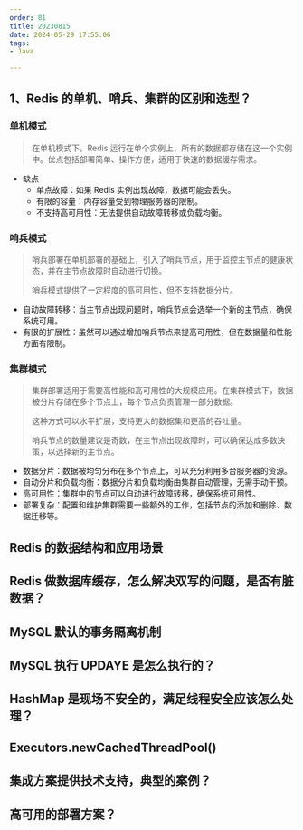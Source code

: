 ```yaml
---
order: 81
title: 20230815
date: 2024-05-29 17:55:06
tags:
- Java

---
```


## 1、Redis 的单机、哨兵、集群的区别和选型？

### 单机模式

> 在单机模式下，Redis 运行在单个实例上，所有的数据都存储在这一个实例中。优点包括部署简单、操作方便，适用于快速的数据缓存需求。

- 缺点
  - 单点故障：如果 Redis 实例出现故障，数据可能会丢失。
  - 有限的容量：内存容量受到物理服务器的限制。
  - 不支持高可用性：无法提供自动故障转移或负载均衡。

### 哨兵模式

> 哨兵部署在单机部署的基础上，引入了哨兵节点，用于监控主节点的健康状态，并在主节点故障时自动进行切换。
>
> 哨兵模式提供了一定程度的高可用性，但不支持数据分片。

- 自动故障转移：当主节点出现问题时，哨兵节点会选举一个新的主节点，确保系统可用。
- 有限的扩展性：虽然可以通过增加哨兵节点来提高可用性，但在数据量和性能方面有限制。

### 集群模式

> 集群部署适用于需要高性能和高可用性的大规模应用。在集群模式下，数据被分片存储在多个节点上，每个节点负责管理一部分数据。
>
> 这种方式可以水平扩展，支持更大的数据集和更高的吞吐量。
>
> 哨兵节点的数量建议是奇数，在主节点出现故障时，可以确保达成多数决策，以选择新的主节点。

- 数据分片：数据被均匀分布在多个节点上，可以充分利用多台服务器的资源。
- 自动分片和负载均衡：数据分片和负载均衡由集群自动管理，无需手动干预。
- 高可用性：集群中的节点可以自动进行故障转移，确保系统可用性。
- 部署复杂：配置和维护集群需要一些额外的工作，包括节点的添加和删除、数据迁移等。

## Redis 的数据结构和应用场景

## Redis 做数据库缓存，怎么解决双写的问题，是否有脏数据？

## MySQL 默认的事务隔离机制

## MySQL 执行 UPDAYE 是怎么执行的？

## HashMap 是现场不安全的，满足线程安全应该怎么处理？

## Executors.newCachedThreadPool()

## 集成方案提供技术支持，典型的案例？

## 高可用的部署方案？
